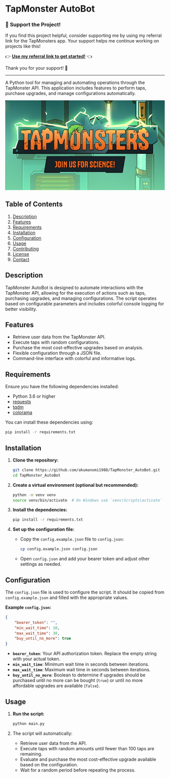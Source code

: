 
# TapMonster AutoBot

### 🚀 **Support the Project!**

If you find this project helpful, consider supporting me by using my referral link for the TapMonsters app. Your support helps me continue working on projects like this!

👉 **[Use my referral link to get started!](https://t.me/tapmonsters_bot/start?startapp=ref1956860053&startApp=ref1956860053)** 👈

Thank you for your support! 🙌
**************************************

A Python tool for managing and automating operations through the TapMonster API. This application includes features to perform taps, purchase upgrades, and manage configurations automatically.

![Project Banner](resources/banner.jpg)

## Table of Contents

1. [Description](#description)
2. [Features](#features)
3. [Requirements](#requirements)
4. [Installation](#installation)
5. [Configuration](#configuration)
6. [Usage](#usage)
7. [Contributing](#contributing)
8. [License](#license)
9. [Contact](#contact)

## Description

TapMonster AutoBot is designed to automate interactions with the TapMonster API, allowing for the execution of actions such as taps, purchasing upgrades, and managing configurations. The script operates based on configurable parameters and includes colorful console logging for better visibility.

## Features

- Retrieve user data from the TapMonster API.
- Execute taps with random configurations.
- Purchase the most cost-effective upgrades based on analysis.
- Flexible configuration through a JSON file.
- Command-line interface with colorful and informative logs.

## Requirements

Ensure you have the following dependencies installed:

- Python 3.6 or higher
- [requests](https://pypi.org/project/requests/)
- [tqdm](https://pypi.org/project/tqdm/)
- [colorama](https://pypi.org/project/colorama/)

You can install these dependencies using:

```bash
pip install -r requirements.txt
```

## Installation

1. **Clone the repository:**

    ```bash
    git clone https://github.com/akumanomi1988/TapMonster_AutoBot.git
    cd TapMonster_AutoBot
    ```

2. **Create a virtual environment (optional but recommended):**

    ```bash
    python -m venv venv
    source venv/bin/activate  # On Windows use `venv\Scripts\activate`
    ```

3. **Install the dependencies:**

    ```bash
    pip install -r requirements.txt
    ```

4. **Set up the configuration file:**

    - Copy the `config.example.json` file to `config.json`:

        ```bash
        cp config.example.json config.json
        ```

    - Open `config.json` and add your bearer token and adjust other settings as needed.

## Configuration

The `config.json` file is used to configure the script. It should be copied from `config.example.json` and filled with the appropriate values.

**Example `config.json`:**

```json
{
    "bearer_token": "",
    "min_wait_time": 10,
    "max_wait_time": 30,
    "buy_until_no_more": true
}
```

- **`bearer_token`**: Your API authorization token. Replace the empty string with your actual token.
- **`min_wait_time`**: Minimum wait time in seconds between iterations.
- **`max_wait_time`**: Maximum wait time in seconds between iterations.
- **`buy_until_no_more`**: Boolean to determine if upgrades should be purchased until no more can be bought (`true`) or until no more affordable upgrades are available (`false`).

## Usage

1. **Run the script:**

    ```bash
    python main.py
    ```

2. The script will automatically:

    - Retrieve user data from the API.
    - Execute taps with random amounts until fewer than 100 taps are remaining.
    - Evaluate and purchase the most cost-effective upgrade available based on the configuration.
    - Wait for a random period before repeating the process.
